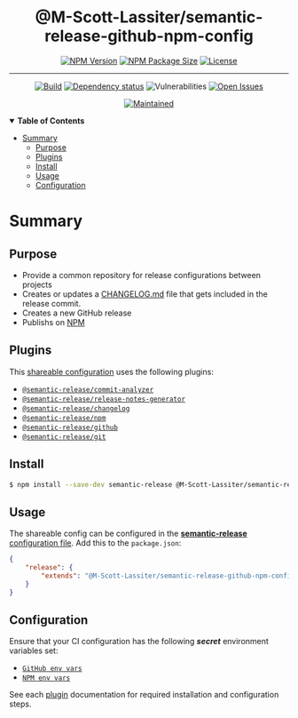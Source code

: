 <div align="center">

# @M-Scott-Lassiter/semantic-release-github-npm-config

[![NPM Version](https://img.shields.io/npm/v/@M-Scott-Lassiter/semantic-release-github-npm-config)](https://www.npmjs.com/package/@M-Scott-Lassiter/semantic-release-github-npm-config)
[![NPM Package Size](https://img.shields.io/bundlephobia/min/@M-Scott-Lassiter/semantic-release-github-npm-config)](https://www.npmjs.com/package/@M-Scott-Lassiter/semantic-release-github-npm-config)
[![License](https://img.shields.io/github/license/M-Scott-Lassiter/@M-Scott-Lassiter/semantic-release-github-npm-config?color=blue)](https://github.com/M-Scott-Lassiter/@M-Scott-Lassiter/semantic-release-github-npm-config/blob/main/LICENSE)

---

[![Build](https://github.com/M-Scott-Lassiter/semantic-release-github-npm-config/actions/workflows/publish.yml/badge.svg)](https://github.com/M-Scott-Lassiter/semantic-release-github-npm-config/actions/workflows/publish.yml)
[![Dependency status](https://img.shields.io/librariesio/release/npm/@M-Scott-Lassiter/semantic-release-github-npm-config)](https://www.npmjs.com/package/@M-Scott-Lassiter/semantic-release-github-npm-config?activeTab=dependencies)
![Vulnerabilities](https://img.shields.io/snyk/vulnerabilities/npm/@M-Scott-Lassiter/semantic-release-github-npm-config)
[![Open Issues](https://img.shields.io/github/issues/m-scott-lassiter/semantic-release-github-npm-config/bug)](https://github.com/M-Scott-Lassiter/semantic-release-github-npm-config/labels/bug)

[![Maintained](https://img.shields.io/badge/Maintained%3F-yes-brightgreen.svg)](#envelope-contact)

</div>

<details open="open">
    <summary><b>Table of Contents</b></summary>

<!-- Note: The toc tags mark autogenerated content. Do not manually modify the content here -->

<!-- toc -->

-   [Summary](#summary)
    -   [Purpose](#purpose)
    -   [Plugins](#plugins)
    -   [Install](#install)
    -   [Usage](#usage)
    -   [Configuration](#configuration)

<!-- tocstop -->

</details>

# Summary

## Purpose

-   Provide a common repository for release configurations between projects
-   Creates or updates a [CHANGELOG.md](https://github.com/semantic-release/changelog) file that gets included in the release commit.
-   Creates a new GitHub release
-   Publishs on [NPM](https://npmjs.com)

## Plugins

This [shareable configuration](https://github.com/hexonet/semantic-release-github-npm-config/blob/master/.releaserc.json) uses the following plugins:

-   [`@semantic-release/commit-analyzer`](https://github.com/semantic-release/commit-analyzer)
-   [`@semantic-release/release-notes-generator`](https://github.com/semantic-release/release-notes-generator)
-   [`@semantic-release/changelog`](https://github.com/semantic-release/changelog)
-   [`@semantic-release/npm`](https://github.com/semantic-release/npm)
-   [`@semantic-release/github`](https://github.com/semantic-release/github)
-   [`@semantic-release/git`](https://github.com/semantic-release/git)

## Install

```bash
$ npm install --save-dev semantic-release @M-Scott-Lassiter/semantic-release-github-npm-config
```

## Usage

The shareable config can be configured in the [**semantic-release** configuration file](https://github.com/semantic-release/semantic-release/blob/master/docs/usage/configuration.md#configuration). Add this to the `package.json`:

```json
{
    "release": {
        "extends": "@M-Scott-Lassiter/semantic-release-github-npm-config"
    }
}
```

## Configuration

Ensure that your CI configuration has the following **_secret_** environment variables set:

-   [`GitHub env vars`](https://github.com/semantic-release/github#environment-variables)
-   [`NPM env vars`](https://github.com/semantic-release/npm#environment-variables)

See each [plugin](#plugins) documentation for required installation and configuration steps.
